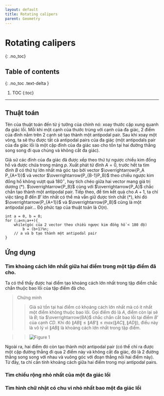 ```yaml
---
layout: default
title: Rotating calipers
parent: Geometry
---
```

# Rotating calipers
{: .no_toc}

## Table of contents
{: .no_toc .text-delta }

1. TOC
{:toc}
---
## Thuật toán

Tên của thuật toán đến từ ý tưởng của chính nó: xoay thước cặp xung quanh đa giác lồi.
Mỗi khi một cạnh của thước trùng với cạnh của đa giác, 2 điểm của đỉnh nằm trên 2 cạnh
sẽ tạo thành một antipodal pair. Sau khi xoay một vòng, ta sẽ thu được tất cả antipodal 
pairs của đa giác (một antipodals pair của đa giác lồi là một cặp đỉnh của đa giác sao 
cho tồn tại hai đường thẳng song song đi qua chúng và không cắt đa giác).

Giả sử các đỉnh của đa giác đã được xếp theo thứ tự ngược chiều kim đồng hồ và được chứa 
trong mảng $p$. Xuất phát từ đỉnh $A = 0$, trước hết ta tìm đỉnh $B$ có thứ tự lớn nhất mà góc 
tạo bởi vector $\overrightarrow{P_A P_{A+1}}$ và vector $\overrightarrow{P_{B-1}P_B}$ theo chiều 
ngược kim đồng hồ không vượt quá $180^{\circ}$, hay tích chéo giữa hai vector mang giá trị dương (\*). 
$\overrightarrow{P_B}$ cùng với $\overrightarrow{P_A}$ chắc chắn tạo thành một antipodal 
pair. Tiếp theo, để tìm kết quả cho $A+1$, ta chỉ việc tăng $B$ đến $B'$ lớn nhất có thể mà vẫn 
giữ được tính chất (\*), khi đó $\overrightarrow{P_{A+1}}$ và $\overrightarrow{P_B}$ cũng là một 
antipodal pair... Độ phức tạp của thuật toán là $O(n)$.

```
int a = 0, b = 0;
for (;a<n;a++){
	while(góc của 2 vector theo chiều ngược kim đồng hồ < 180 độ) 
		b = (b+1)%n;
	// a và b tạo thành một antipodal pair
}
```

## Ứng dụng
### Tìm khoảng cách lớn nhất giữa hai điểm trong một tập điểm đã cho.
Ta có thể thấy được hai điểm tạo khoảng cách lớn nhất trong tập điểm chắc chắn thuộc bao lồi 
của tập điểm đã cho. 

> Chứng minh
>> Giả sử tồn tại hai điểm có khoảng cách lớn nhất mà có ít nhất một điểm không thuộc bao lồi.
Gọi điểm đó là $A$, điểm còn lại sẽ là $B$; tia $\overrightarrow{BA}$ chắc chắn cắt bao lồi tại 
điểm $B’$ của cạnh $CD$. Khi đó $\|AB\| \leq \|AB'\| \leq max(\|AC\|, \|AD\|)$, điều này là vô lý
vì $\|AB\|$ là khoảng cách lớn nhất trong tập điểm.

>> ![Figure 1](/cpl/assets/geometry/rotating-calipers/figure1.png)

Ngoài ra, hai điểm đó còn tạo thành một antipodal pair (có thể chỉ ra được một cặp đường thẳng
đi qua 2 điểm này và không cắt đa giác, đó là 2 đường thằng song song với nhau và vuông góc 
với đoạn thẳng nối hai điểm này). Từ đây, ta chỉ cần tính khoảng cách giữa hai điểm trong 
mọi antipodal pairs.

### Tìm chiều rộng nhỏ nhất của một đa giác lồi

### Tìm hình chữ nhật có chu vi nhỏ nhất bao một đa giác lồi